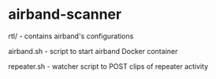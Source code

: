 # airband-scanner

rtl/ - contains airband's configurations

airband.sh - script to start airband Docker container

repeater.sh - watcher script to POST clips of repeater activity

